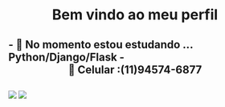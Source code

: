 <h1><center>Bem vindo ao meu perfil</center> </h1>

<h2>
- 🌱 No momento estou estudando ... Python/Django/Flask
  - <center>📲  Celular :(11)94574-6877 </center></h2>

  
  ##
 
<div> 
  <a href = "mailto:Carloshenriquelaleque@gmail.com"><img src="https://img.shields.io/badge/-Gmail-%23333?style=for-the-badge&logo=gmail&logoColor=white" target="_blank"></a>
  <a href="https://www.linkedin.com/in/carlos-henrique-53b2a917a/" target="_blank"><img src="https://img.shields.io/badge/-LinkedIn-%230077B5?style=for-the-badge&logo=linkedin&logoColor=white" target="_blank"></a>
 
</div>

<!--
**CHPM1000/CHPM1000** is a ✨ _special_ ✨ repository because its `README.md` (this file) appears on your GitHub profile.

Here are some ideas to get you started:

- 🔭 I’m currently working on ...
- 🌱 I’m currently learning ...
- 👯 I’m looking to collaborate on ...
- 🤔 I’m looking for help with ...
- 💬 Ask me about ...
- 📫 How to reach me: ...
- 😄 Pronouns: ...
- ⚡ Fun fact: ...
-->
